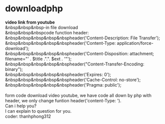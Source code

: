 # downloadphp
<b>video link from youtube</b><br>
&nbsp&nbsp&nbsp-in file download<br>
&nbsp&nbsp&nbspcode function header:<br>
&nbsp&nbsp&nbsp&nbsp&nbspheader('Content-Description: File Transfer');<br>
&nbsp&nbsp&nbsp&nbsp&nbspheader('Content-Type: application/force-download');<br>
&nbsp&nbsp&nbsp&nbsp&nbspheader('Content-Disposition: attachment; filename="' . $title .".". $ext . '"');<br>
&nbsp&nbsp&nbsp&nbsp&nbspheader("Content-Transfer-Encoding: binary");<br>
&nbsp&nbsp&nbsp&nbsp&nbspheader('Expires: 0');<br>
&nbsp&nbsp&nbsp&nbsp&nbspheader('Cache-Control: no-store');<br>
&nbsp&nbsp&nbsp&nbsp&nbspheader('Pragma: public');<br>
     <br>
form code download video youtube, we have code all down by php with header, we only change funtion header('content-Type: ').<br>
Can i help you? <br>
I can explain to question for you. <br>
coder: thanhphong312<br>

